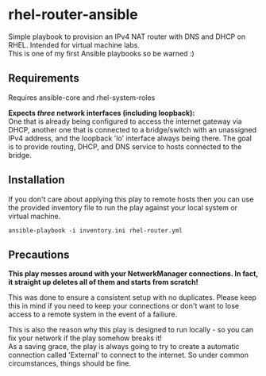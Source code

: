 # rhel-router-ansible
Simple playbook to provision an IPv4 NAT router with DNS and DHCP on RHEL. Intended for virtual machine labs.  
This is one of my first Ansible playbooks so be warned :)

## Requirements
Requires ansible-core and rhel-system-roles

**Expects *three* network interfaces (including loopback):**  
One that is already being configured to access the internet gateway via DHCP, another one that is connected to a bridge/switch with an unassigned IPv4 address, and the loopback 'lo' interface always being there. The goal is to provide routing, DHCP, and DNS service to hosts connected to the bridge.

## Installation
If you don't care about applying this play to remote hosts then you can use the provided inventory file to run the play against your local system or virtual machine.

    ansible-playbook -i inventory.ini rhel-router.yml
    
## Precautions
**This play messes around with your NetworkManager connections. In fact, it straight up deletes all of them and starts from scratch!**

This was done to ensure a consistent setup with no duplicates. Please keep this in mind if you need to keep your connections or don't want to lose access to a remote system in the event of a failiure.

This is also the reason why this play is designed to run locally - so you can fix your network if the play somehow breaks it!  
As a saving grace, the play is always going to try to create a automatic connection called 'External' to connect to the internet. So under common circumstances, things should be fine.
